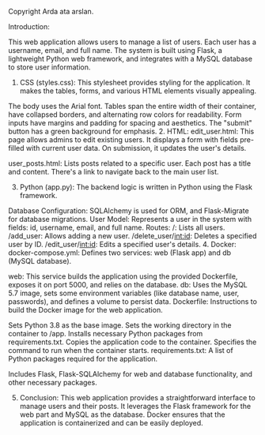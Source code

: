 
Copyright Arda ata arslan.

Introduction:

This web application allows users to manage a list of users. Each user has a username, email, and full name. The system is built using Flask, a lightweight Python web framework, and integrates with a MySQL database to store user information.

1. CSS (styles.css):
This stylesheet provides styling for the application. It makes the tables, forms, and various HTML elements visually appealing.

The body uses the Arial font.
Tables span the entire width of their container, have collapsed borders, and alternating row colors for readability.
Form inputs have margins and padding for spacing and aesthetics.
The "submit" button has a green background for emphasis.
2. HTML:
edit_user.html:
This page allows admins to edit existing users. It displays a form with fields pre-filled with current user data. On submission, it updates the user's details.

user_posts.html:
Lists posts related to a specific user. Each post has a title and content. There's a link to navigate back to the main user list.

3. Python (app.py):
The backend logic is written in Python using the Flask framework.

Database Configuration: SQLAlchemy is used for ORM, and Flask-Migrate for database migrations.
User Model: Represents a user in the system with fields: id, username, email, and full name.
Routes:
/: Lists all users.
/add_user: Allows adding a new user.
/delete_user/<int:id>: Deletes a specified user by ID.
/edit_user/<int:id>: Edits a specified user's details.
4. Docker:
docker-compose.yml:
Defines two services: web (Flask app) and db (MySQL database).

web: This service builds the application using the provided Dockerfile, exposes it on port 5000, and relies on the database.
db: Uses the MySQL 5.7 image, sets some environment variables (like database name, user, passwords), and defines a volume to persist data.
Dockerfile:
Instructions to build the Docker image for the web application.

Sets Python 3.8 as the base image.
Sets the working directory in the container to /app.
Installs necessary Python packages from requirements.txt.
Copies the application code to the container.
Specifies the command to run when the container starts.
requirements.txt:
A list of Python packages required for the application.

Includes Flask, Flask-SQLAlchemy for web and database functionality, and other necessary packages.

5. Conclusion:
This web application provides a straightforward interface to manage users and their posts. It leverages the Flask framework for the web part and MySQL as the database. Docker ensures that the application is containerized and can be easily deployed.